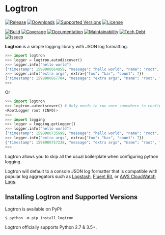 # Logtron

[![Release](https://img.shields.io/pypi/v/logtron?logo=python&style=flat)](https://pypi.org/project/logtron)
[![Downloads](https://img.shields.io/pypi/dm/logtron?logo=python&style=flat)](https://pypi.org/project/logtron)
[![Supported Versions](https://img.shields.io/pypi/pyversions/logtron.svg?logo=python&style=flat)](https://pypi.org/project/logtron)
[![License](https://img.shields.io/github/license/ilija1/logtron?logo=apache&style=flat)](LICENSE)

[![Build](https://img.shields.io/travis/ilija1/logtron?logo=travis&style=flat)](https://travis-ci.org/ilija1/logtron)
[![Coverage](https://img.shields.io/codecov/c/gh/ilija1/logtron?logo=codecov&style=flat)](https://codecov.io/gh/ilija1/logtron)
[![Documentation](https://img.shields.io/readthedocs/logtron?logo=read-the-docs&style=flat)](https://logtron.readthedocs.io/en/latest)
[![Maintainability](https://img.shields.io/codeclimate/maintainability/ilija1/logtron?logo=code-climate&style=flat)](https://codeclimate.com/github/ilija1/logtron/maintainability)
[![Tech Debt](https://img.shields.io/codeclimate/tech-debt/ilija1/logtron?logo=code-climate&style=flat)](https://codeclimate.com/github/ilija1/logtron/issues)
[![Issues](https://img.shields.io/codeclimate/issues/ilija1/logtron?logo=code-climate&style=flat)](https://codeclimate.com/github/ilija1/logtron/issues)

**Logtron** is a simple logging library with JSON log formatting.

```python
>>> import logtron
>>> logger = logtron.autodiscover()
>>> logger.info("hello world")
{"timestamp": 1598900664859, "message": "hello world", "name": "root", "level": 20, "context": {}, "extra": {}}
>>> logger.info("extra args", extra={"foo": "bar", "count": 7})
{"timestamp": 1598900667704, "message": "extra args", "name": "root", "level": 20, "context": {}, "extra": {"foo": "bar", "count": 7}}
>>>
```

Or

```python
>>> import logtron
>>> logtron.autodiscover() # Only needs to run once somewhere to configure the root logger
<RootLogger root (INFO)>
>>>
>>> import logging
>>> logger = logging.getLogger()
>>> logger.info("hello world")
{"timestamp": 1598900735699, "message": "hello world", "name": "root", "level": 20, "context": {}, "extra": {}}
>>> logger.info("extra args", extra={"foo": "bar", "count": 7})
{"timestamp": 1598900757238, "message": "extra args", "name": "root", "level": 20, "context": {}, "extra": {"foo": "bar", "count": 7}}
>>>
```

Logtron allows you to skip all the usual boilerplate when configuring python logging.

Logtron will default to a console JSON log formatter that is compatible with popular log aggregators such as [Logstash](https://www.elastic.co/guide/en/logstash/current/introduction.html), [Fluent Bit](https://docs.fluentbit.io/manual/), or [AWS CloudWatch Logs](https://docs.aws.amazon.com/AmazonCloudWatch/latest/logs/WhatIsCloudWatchLogs.html).

## Installing Logtron and Supported Versions

Logtron is available on PyPI:

```shell
$ python -m pip install logtron
```

Logtron officially supports Python 2.7 & 3.5+.

